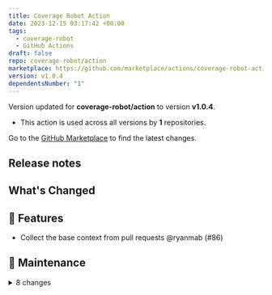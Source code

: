 ```yaml
---
title: Coverage Robot Action
date: 2023-12-15 03:17:42 +00:00
tags:
  - coverage-robot
  - GitHub Actions
draft: false
repo: coverage-robot/action
marketplace: https://github.com/marketplace/actions/coverage-robot-action
version: v1.0.4
dependentsNumber: "1"
---
```



Version updated for **coverage-robot/action** to version **v1.0.4**.
- This action is used across all versions by **1** repositories.

Go to the [GitHub Marketplace](https://github.com/marketplace/actions/coverage-robot-action) to find the latest changes.

## Release notes

## What's Changed

## 🚀 Features

- Collect the base context from pull requests @ryanmab (#86)

## 🧰 Maintenance

<details>
<summary>8 changes</summary>

- Bump github/codeql-action from 2 to 3 @dependabot (#85)
- Collect coverage from files which haven't been included in tests @ryanmab (#84)
- Bump prettier from 3.1.0 to 3.1.1 @dependabot (#83)
- Bump typescript from 5.3.2 to 5.3.3 @dependabot (#81)
- Bump @types/jest from 29.5.10 to 29.5.11 @dependabot (#80)
- Add coverage badge to readme @ryanmab (#82)
- Bump eslint from 8.54.0 to 8.55.0 @dependabot (#79)
- Bump @types/jest from 29.5.8 to 29.5.10 @dependabot (#78)
</details>


